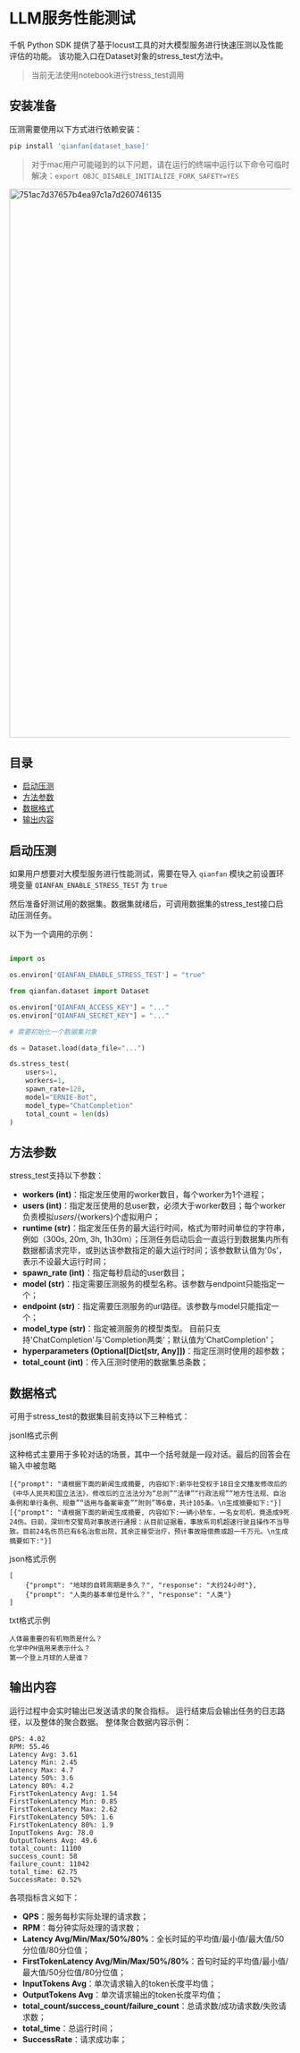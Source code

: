 # LLM服务性能测试

千帆 Python SDK 提供了基于locust工具的对大模型服务进行快速压测以及性能评估的功能。
该功能入口在Dataset对象的stress_test方法中。

> 当前无法使用notebook进行stress_test调用

## 安装准备

压测需要使用以下方式进行依赖安装：
```bash
pip install 'qianfan[dataset_base]'
```

> 对于mac用户可能碰到的以下问题，请在运行的终端中运行以下命令可临时解决：`export OBJC_DISABLE_INITIALIZE_FORK_SAFETY=YES`

<img width="982" alt="751ac7d37657b4ea97c1a7d260746135" src="https://github.com/baidubce/bce-qianfan-sdk/assets/5894042/28979f39-e7b1-42d5-8ebd-66ee95ec73f4">


## 目录

- [启动压测](#启动压测)
- [方法参数](#方法参数)
- [数据格式](#数据格式)
- [输出内容](#输出内容)

## 启动压测

如果用户想要对大模型服务进行性能测试，需要在导入 `qianfan` 模块之前设置环境变量 `QIANFAN_ENABLE_STRESS_TEST` 为 `true`

然后准备好测试用的数据集。数据集就绪后，可调用数据集的stress_test接口启动压测任务。

以下为一个调用的示例：

```python

import os

os.environ['QIANFAN_ENABLE_STRESS_TEST'] = "true"

from qianfan.dataset import Dataset

os.environ["QIANFAN_ACCESS_KEY"] = "..."
os.environ["QIANFAN_SECRET_KEY"] = "..."

# 需要初始化一个数据集对象

ds = Dataset.load(data_file="...")

ds.stress_test(
    users=1,
    workers=1,
    spawn_rate=128,
    model="ERNIE-Bot",
    model_type="ChatCompletion"
    total_count = len(ds)
)

```
## 方法参数
stress_test支持以下参数：

- **workers (int)**：指定发压使用的worker数目，每个worker为1个进程；
- **users (int)**：指定发压使用的总user数，必须大于worker数目；每个worker负责模拟${users}/${workers}个虚拟用户；
- **runtime (str)**：指定发压任务的最大运行时间，格式为带时间单位的字符串，例如（300s, 20m, 3h, 1h30m）；压测任务启动后会一直运行到数据集内所有数据都请求完毕，或到达该参数指定的最大运行时间；该参数默认值为'0s'，表示不设最大运行时间；
- **spawn_rate (int)**：指定每秒启动的user数目；
- **model (str)**：指定需要压测服务的模型名称。该参数与endpoint只能指定一个；
- **endpoint (str)**：指定需要压测服务的url路径。该参数与model只能指定一个；
- **model_type (str)**：指定被测服务的模型类型。 目前只支持'ChatCompletion'与'Completion两类'；默认值为'ChatCompletion'；
- **hyperparameters (Optional[Dict[str, Any]])**：指定压测时使用的超参数；
- **total_count (int)**：传入压测时使用的数据集总条数；


## 数据格式
可用于stress_test的数据集目前支持以下三种格式：

jsonl格式示例

这种格式主要用于多轮对话的场景，其中一个括号就是一段对话。最后的回答会在输入中被忽略

    [{"prompt": "请根据下面的新闻生成摘要, 内容如下:新华社受权于18日全文播发修改后的《中华人民共和国立法法》，修改后的立法法分为“总则”“法律”“行政法规”“地方性法规、自治条例和单行条例、规章”“适用与备案审查”“附则”等6章，共计105条。\n生成摘要如下:"}]
    [{"prompt": "请根据下面的新闻生成摘要, 内容如下:一辆小轿车，一名女司机，竟造成9死24伤。日前，深圳市交警局对事故进行通报：从目前证据看，事故系司机超速行驶且操作不当导致。目前24名伤员已有6名治愈出院，其余正接受治疗，预计事故赔偿费或超一千万元。\n生成摘要如下:"}]

json格式示例
    
    [
        {"prompt": "地球的自转周期是多久？", "response": "大约24小时"},
        {"prompt": "人类的基本单位是什么？", "response": "人类"}
    ]

txt格式示例

    人体最重要的有机物质是什么？
    化学中PH值用来表示什么？
    第一个登上月球的人是谁？


## 输出内容
运行过程中会实时输出已发送请求的聚合指标。
运行结束后会输出任务的日志路径，以及整体的聚合数据。
整体聚合数据内容示例：

    QPS: 4.02
    RPM: 55.46
    Latency Avg: 3.61
    Latency Min: 2.45
    Latency Max: 4.7
    Latency 50%: 3.6
    Latency 80%: 4.2
    FirstTokenLatency Avg: 1.54
    FirstTokenLatency Min: 0.85
    FirstTokenLatency Max: 2.62
    FirstTokenLatency 50%: 1.6
    FirstTokenLatency 80%: 1.9
    InputTokens Avg: 78.0
    OutputTokens Avg: 49.6
    total_count: 11100
    success_count: 58
    failure_count: 11042
    total_time: 62.75
    SuccessRate: 0.52%

各项指标含义如下：

- **QPS**：服务每秒实际处理的请求数；
- **RPM**：每分钟实际处理的请求数；
- **Latency Avg/Min/Max/50%/80%**：全长时延的平均值/最小值/最大值/50分位值/80分位值；
- **FirstTokenLatency Avg/Min/Max/50%/80%**：首句时延的平均值/最小值/最大值/50分位值/80分位值；
- **InputTokens Avg**：单次请求输入的token长度平均值；
- **OutputTokens Avg**：单次请求输出的token长度平均值；
- **total_count/success_count/failure_count**：总请求数/成功请求数/失败请求数；
- **total_time**：总运行时间；
- **SuccessRate**：请求成功率；
